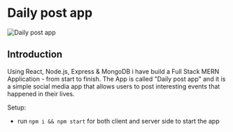 # Daily post app

![Daily post app](https://github.com/Kshashank99/Dailypostapp-MERN-/Screenshot.png?raw=true)

## Introduction
Using React, Node.js, Express & MongoDB i have build a Full Stack MERN Application - from start to finish. The App is called "Daily post app" and it is a simple social media app that allows users to post interesting events that happened in their lives.


Setup:
- run ```npm i && npm start``` for both client and server side to start the app
